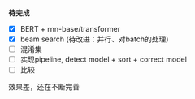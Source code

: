 **待完成**

- [x] BERT + rnn-base/transformer
- [x] beam search (待改进：并行、对batch的处理)
- [ ] 混淆集
- [ ] 实现pipeline, detect model + sort + correct model
- [ ] 比较

效果差，还在不断完善
